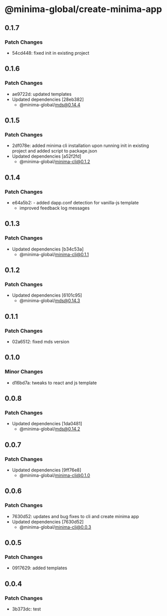 # @minima-global/create-minima-app

## 0.1.7

### Patch Changes

- 54cd448: fixed init in existing project

## 0.1.6

### Patch Changes

- ae9722d: updated templates
- Updated dependencies [28eb382]
  - @minima-global/mds@0.14.4

## 0.1.5

### Patch Changes

- 2df078e: added minima cli installation upon running init in existing project and added script to package.json
- Updated dependencies [a52f2fd]
  - @minima-global/minima-cli@0.1.2

## 0.1.4

### Patch Changes

- e64a5b2: - added dapp.conf detection for vanilla-js template
  - improved feedback log messages

## 0.1.3

### Patch Changes

- Updated dependencies [b34c53a]
  - @minima-global/minima-cli@0.1.1

## 0.1.2

### Patch Changes

- Updated dependencies [6101c95]
  - @minima-global/mds@0.14.3

## 0.1.1

### Patch Changes

- 02a6512: fixed mds version

## 0.1.0

### Minor Changes

- d16bd7a: tweaks to react and js template

## 0.0.8

### Patch Changes

- Updated dependencies [1da0481]
  - @minima-global/mds@0.14.2

## 0.0.7

### Patch Changes

- Updated dependencies [9ff76e8]
  - @minima-global/minima-cli@0.1.0

## 0.0.6

### Patch Changes

- 7630d52: updates and bug fixes to cli and create minima app
- Updated dependencies [7630d52]
  - @minima-global/minima-cli@0.0.3

## 0.0.5

### Patch Changes

- 0917629: added templates

## 0.0.4

### Patch Changes

- 3b373dc: test
